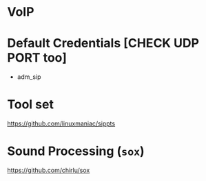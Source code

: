 # VoIP

# Default Credentials [CHECK UDP PORT too]
- adm_sip

# Tool set
https://github.com/linuxmaniac/sippts

# Sound Processing (`sox`)
https://github.com/chirlu/sox
